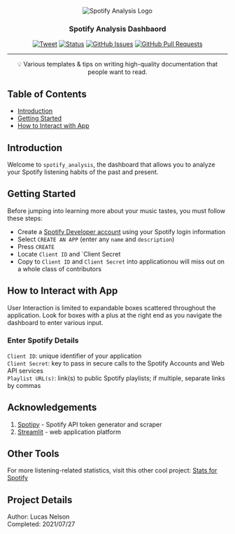 <p align="center">
 <img src="https://images.prismic.io/soundcharts/727545d02420e55c5c6a376f633a1f02ebc59dc5_mapspot2.png?auto=compress,format" alt="Spotify Analysis Logo"></a>
</p>

<h3 align="center">Spotify Analysis Dashbaord</h3>

<div align="center">

  [![Tweet](https://img.shields.io/twitter/url/https/shields.io.svg?style=social)](https://twitter.com/intent/tweet?text=%F0%9F%93%A2%20Various%20README%20templates%20and%20tips%20on%20writing%20high-quality%20documentation%20that%20people%20want%20to%20read.&url=https://github.com/lucas-nelson-uiuc/academia_epidemia/edit/main/spotipy_analysis)
  [![Status](https://img.shields.io/badge/status-active-success.svg)]()
  [![GitHub Issues](https://img.shields.io/github/issues/lucas-nelson-uiuc/academia_epidemia)](https://github.com/lucas-nelson-uiuc/academia_epidemia/edit/main/spotipy_analysis/issues)
  [![GitHub Pull Requests](https://img.shields.io/github/issues-pr/lucas-nelson-uiuc/academia_epidemia)](https://github.com/lucas-nelson-uiuc/academia_epidemia/edit/main/spotipy_analysis/pulls)

</div>

---

<p align = "center">💡 Various templates & tips on writing high-quality documentation that people want to read.</p>


## Table of Contents

- [Introduction](#intro_section)
- [Getting Started](#start_section)
- [How to Interact with App](#interact_section)


## Introduction <a name = "intro_section"></a>
Welcome to `spotify_analysis`, the dashboard that allows you to analyze your Spotify listening habits of the past and present.

## Getting Started <a name = "start_section"></a>

Before jumping into learning more about your music tastes, you must follow these steps:

- Create a [Spotify Developer account](https://developer.spotify.com/dashboard/login) using your Spotify login information
- Select `CREATE AN APP` (enter any `name` and `description`)
- Press `CREATE`
- Locate `Client ID` and `Client Secret
- Copy to `Client ID` and `Client Secret` into applicationou will miss out on a whole class of contributors

## How to Interact with App<a name = "interact_section"></a>

User Interaction is limited to expandable boxes scattered throughout the application. Look for boxes with a plus at the right end as you navigate the dashboard to enter various input.

### Enter Spotify Details
`Client ID`: unique identifier of your application<br>
`Client Secret`: key to pass in secure calls to the Spotify Accounts and Web API services<br>
`Playlist URL(s)`: link(s) to public Spotify playlists; if multiple, separate links by commas


## Acknowledgements <a name = "acknowledgements"></a>

1. [Spotipy](https://spotipy.readthedocs.io/en/2.18.0/) - Spotify API token generator and scraper
2. [Streamlit](https://streamlit.io/) - web application platform

## Other Tools
For more listening-related statistics, visit this other cool project: [Stats for Spotify](https://www.statsforspotify.com/)

## Project Details
Author: Lucas Nelson <br>
Completed: 2021/07/27
